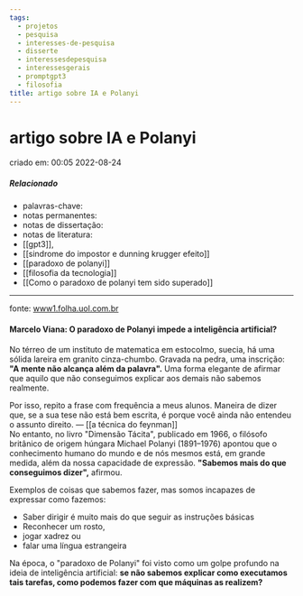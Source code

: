 ```yaml
---
tags:
  - projetos
  - pesquisa
  - interesses-de-pesquisa
  - disserte
  - interessesdepesquisa
  - interessesgerais
  - promptgpt3
  - filosofia
title: artigo sobre IA e Polanyi
---
```


# artigo sobre IA e Polanyi

criado em: 00:05 2022-08-24

##### Relacionado

- palavras-chave: 
- notas permanentes: 
- notas de dissertação:
- notas de literatura: 
- [[gpt3]], 
- [[sindrome do impostor e dunning krugger efeito]] 
- [[paradoxo de polanyi]]
- [[filosofia da tecnologia]]
- [[Como o paradoxo de polanyi tem sido superado]]

---

fonte: [www1.folha.uol.com.br](https://www1.folha.uol.com.br/colunas/marceloviana/2022/08/o-paradoxo-de-polanyi-impede-a-inteligencia-artificial.shtml)

#### Marcelo Viana: O paradoxo de Polanyi impede a inteligência artificial?

No térreo de um instituto de matematica em estocolmo, suecia, há uma sólida lareira em granito cinza-chumbo. Gravada na pedra, uma inscrição: **"A mente não alcança além da palavra".** Uma forma elegante de afirmar que aquilo que não conseguimos explicar aos demais não sabemos realmente.

Por isso, repito a frase com frequência a meus alunos. Maneira de dizer que, se a sua tese não está bem escrita, é porque você ainda não entendeu o assunto direito. — [[a técnica do feynman]]  
No entanto, no livro "Dimensão Tácita", publicado em 1966, o filósofo britânico de origem húngara Michael Polanyi (1891–1976) apontou que o conhecimento humano do mundo e de nós mesmos está, em grande medida, além da nossa capacidade de expressão. **"Sabemos mais do que conseguimos dizer",** afirmou.

Exemplos de coisas que sabemos fazer, mas somos incapazes de expressar como fazemos:

- Saber dirigir é muito mais do que seguir as instruções básicas
- Reconhecer um rosto, 
- jogar xadrez ou 
- falar uma língua estrangeira 

Na época, o "paradoxo de Polanyi" foi visto como um golpe profundo na ideia de inteligência artificial: **se não sabemos explicar como executamos tais tarefas, como podemos fazer com que máquinas as realizem?** 

